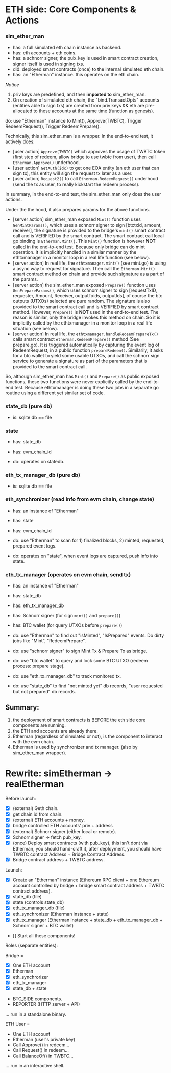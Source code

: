 # ETH side: Core Components & Actions

### sim_ether_man

- has: a full simulated eth chain instance as backend.
- has: eth accounts + eth coins.
- has: a schnorr signer, the pub_key is used in smart contract creation, signer itself is used in signing txs.
- did: deployed smart contracts (once) to the internal simulated eth chain.
- has: an "Etherman" instance. this operates on the eth chain.

*Notice*

1) priv keys are predefined, and then **imported to** sim_ether_man.
2) On creation of simulated eth chain, the "bind.TransactOpts" accounts (entities able to sign txs) are created from priv keys && eth are pre-allocated to these accounts at the same time (function as genesis).


do: use "Etherman" instance to Mint(), Approve(TWBTC), Trigger RedeemRequest(), Trigger RedeemPrepare().

Technically, this sim_ether_man is a wrapper.
In the end-to-end test, it actively does:

- [user action] `Approve(TWBTC)` which approves the usage of TWBTC token (first step of redeem, allow bridge to use twbtc from user), then call `Etherman.Approve()` underhood.
- [user action] `GetAuth(idx)` to get one EOA entity (an eth user that can sign tx), this entity will sign the request tx later as a user.
- [user action] `Request2()` to call `Etherman.RedeemRequest()` underhood (send the tx as user, to really kickstart the redeem process).

In summary, in the end-to-end test, the sim_ether_man only does the user actions.

Under the the hood, it also prepares params for the above functions.

- [server action] sim_ether_man exposed `Mint()` function uses `GenMintParams()`, which uses a schnorr signer to sign [btctxid, amount, receiver], the signature is provided to the bridge's `mint()` smart contract call and is VERIFIED by the smart contract. The smart contract call local go binding is `Etherman.Mint()`. This `Mint()` function is however **NOT** called in the end-to-end test. Because only bridge can do mint operation. It is implicitly handled in a similar manner by the ethtxmanager in a monitor loop in a real life function (see below).
- [server action] In real life, the `ethtxmanager.mint()` (see mint.go) is using a async way to request for signature. Then call the `Etherman.Mint()` smart contract method on chain and provide such signature as a part of the params.
- [server action] the sim_ether_man exposed `Prepare()` function uses `GenPrepareParams()`, which uses schnorr signer to sign [requestTxID, requester, Amount, Receiver, outputTxids, outputIds], of course the btc outputs (UTXOs) selected are pure random. The signature is also provided to the smart contract call and is VERIFIED by smart contract method. However, `Prepare()` is **NOT** used in the end-to-end test. The reason is similar, only the bridge invokes this method on chain. So it is implicitly called  by the ethtxmanager in a monitor loop in a real life situation (see below).
- [server action] In real life, the `ethtxmanager.handleRedeemPrepareTx()` calls smart contract `etherman.RedeemPrepare()` method (See prepare.go). It is triggered automatically by capturing the event log of RedeemRequest, in a public function `prepareRedeem()`. Similarily, it asks for a btc wallet to yield some usable UTXOs, and call the schnorr sign service to generate a signature as part of the parameters that is provided to the smart contract call.

So, although sim_ether_man has `Mint()` and `Prepare()` as public exposed functions, these two functions were never explicitly called by the end-to-end test. Because ethtxmanager is doing these two jobs in a separate go routine using a different yet similar set of code.

### state_db (pure db)

- is: sqlite db == file

### state

- has: state_db
- has: evm_chain_id

- do: operates on statedb.

### eth_tx_manager_db (pure db)

- is: sqlite db == file

### eth_synchronizer (read info from evm chain, change state)

- has: an instance of "Etherman"
- has: state
- has: evm_chain_id

- do: use "Etherman" to scan for 1) finalized blocks, 2) minted, requested, prepared event logs.
- do: operates on "state", when event logs are captured, push info into state.

### eth_tx_manager (operates on evm chain, send tx)

- has: an instance of "Etherman"
- has: state_db
- has: eth_tx_manager_db
- has: Schnorr signer (for sign `mint()` and `prepare()`)
- has: BTC wallet (for query UTXOs before `prepare()`)

- do: use "Etherman" to find out "isMinted", "IsPrepared" events. Do dirty jobs like "Mint", "RedeemPrepare".
- do: use "schnorr signer" to sign Mint Tx & Prepare Tx as bridge.
- do: use "btc wallet" to query and lock some BTC UTXO (redeem process: prepare stage).
- do: use "eth_tx_manager_db" to track monitored tx.
- do: use "state_db" to find "not minted yet" db records, "user requested but not prepared" db records.


## Summary:
1) the deployment of smart contracts is BEFORE the eth side core components are running.
2) the ETH and accounts are already there.
3) Etherman (regardless of simulated or not), is the component to interact with the evm chain.
4) Etherman is used by synchronizer and tx manager. (also by sim_ether_man wrapper).


# Rewrite: simEtherman -> realEtherman

Before launch:

- [x] (external) Geth chain.
- [x] get chain id from chain.
- [x] (external) ETH accounts + money.
- [x] bridge controlled ETH accounts' priv + address
- [x] (external) Schnorr signer (either local or remote).
- [x] Schnorr signer => fetch pub_key.
- [x] (once) Deploy smart contracts (with pub_key), this isn't dont via Etherman, you should hand-craft it, after deployment, you should have TWBTC contract Address + Bridge Contract Address.
- [x] Bridge contract address + TWBTC address.

Launch:

- [x] Create an "Etherman" instance (Ethereum RPC client + one Ethereum account controlled by bridge + bridge smart contract address + TWBTC contract address).
- [x] state_db (file)
- [x] state (controls state_db)
- [x] eth_tx_manager_db (file)
- [x] eth_synchronizer (Etherman instance + state)
- [x] eth_tx_manager (Etherman instance + state_db + eth_tx_manager_db + Schnorr signer + BTC wallet)
- [] Start all these components!

Roles (separate entities):

Bridge = 
- [x] One ETH account
- [x] Etherman
- [x] eth_synchrorizer
- [x] eth_tx_manager
- [x] state_db + state

+ BTC_SIDE components.
+ REPORTER (HTTP server + API)

... run in a standalone binary.

ETH User =
- One ETH account
- Etherman (user's private key)
- Call Approve() in redeem...
- Call Request() in redeem...
- Call BalanceOf() in TWBTC...

... run in an interactive shell.
